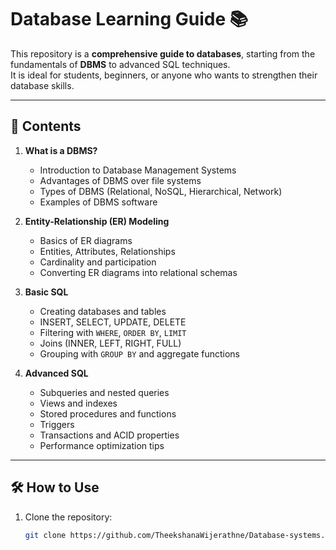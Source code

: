 # Database Learning Guide 📚

This repository is a **comprehensive guide to databases**, starting from the fundamentals of **DBMS** to advanced SQL techniques.  
It is ideal for students, beginners, or anyone who wants to strengthen their database skills.

---

## 📂 Contents

1. **What is a DBMS?**  
   - Introduction to Database Management Systems  
   - Advantages of DBMS over file systems  
   - Types of DBMS (Relational, NoSQL, Hierarchical, Network)  
   - Examples of DBMS software

2. **Entity-Relationship (ER) Modeling**  
   - Basics of ER diagrams  
   - Entities, Attributes, Relationships  
   - Cardinality and participation  
   - Converting ER diagrams into relational schemas

3. **Basic SQL**  
   - Creating databases and tables  
   - INSERT, SELECT, UPDATE, DELETE  
   - Filtering with `WHERE`, `ORDER BY`, `LIMIT`  
   - Joins (INNER, LEFT, RIGHT, FULL)  
   - Grouping with `GROUP BY` and aggregate functions

4. **Advanced SQL**  
   - Subqueries and nested queries  
   - Views and indexes  
   - Stored procedures and functions  
   - Triggers  
   - Transactions and ACID properties  
   - Performance optimization tips

---

## 🛠 How to Use
1. Clone the repository:
   ```bash
   git clone https://github.com/TheekshanaWijerathne/Database-systems.git
